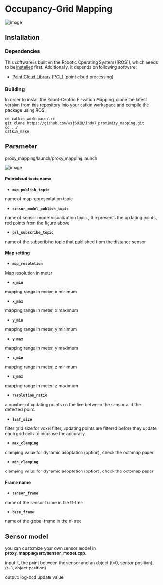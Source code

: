 # Occupancy-Grid Mapping

![image](https://user-images.githubusercontent.com/35325906/71663271-d67c3f80-2d97-11ea-9d56-ea544e9eee86.png)

## Installation

### Dependencies

This software is built on the Robotic Operating System ([ROS]), which needs to be [installed](http://wiki.ros.org) first. Additionally, it depends on following software:

- [Point Cloud Library (PCL)](http://pointclouds.org/) (point cloud processing).

### Building

In order to install the Robot-Centric Elevation Mapping, clone the latest version from this repository into your catkin workspace and compile the package using ROS.

    cd catkin_workspace/src
    git clone https://github.com/wsj6928/Indy7_proximity_mapping.git
    cd ../
    catkin_make

## Parameter

proxy_mapping/launch/proxy_mapping.launch

![image](https://user-images.githubusercontent.com/35325906/71657935-4208e180-2d85-11ea-849a-ec1121aef589.png)

#### Pointcloud topic name

- **`map_publish_topic`**           

name of map representation topic <Pointcloud>

- **`sensor_model_publish_topic`**  

name of sensor model visualization topic <Pointcloud>, It represents the updating points, red points from the figure above

- **`pcl_subscribe_topic`**         

name of the subscribing topic that published from the distance sensor

#### Map setting

- **`map_resolution`** 		          

Map resolution in meter

- **`x_min`** 			                

mapping range in meter, x minimum

- **`x_max`** 			                

mapping range in meter, x maximum

- **`y_min`** 			                

mapping range in meter, y minimum

- **`y_max`** 			                

mapping range in meter, y maximum

- **`z_min`** 			                

mapping range in meter, z minimum

- **`z_max`** 			                

mapping range in meter, z maximum

- **`resolution_ratio`**	          

a number of updating points on the line between the sensor and the detected point.

- **`leaf_size`**			              

filter grid size for voxel filter, updating points are filtered before they update each grid cells to increase the accuracy.

- **`max_clamping`**		            

clamping value for dynamic adoptation (option), check the octomap paper

- **`min_clamping`**		            

clamping value for dynamic adoptation (option), check the octomap paper

#### Frame name

- **`sensor_frame`**       	        

name of the sensor frame in the tf-tree

- **`base_frame`**       		        

name of the global frame in the tf-tree


## Sensor model

you can customize your own sensor model in **proxy_mapping/src/sensor_model.cpp**.

input: t, the point between the sensor and an object (t=0, sensor position),(t=1, object position)

output: log-odd update value
